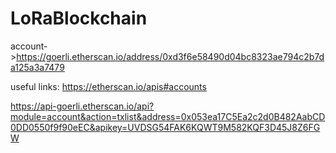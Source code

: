 # LoRaBlockchain

account->https://goerli.etherscan.io/address/0xd3f6e58490d04bc8323ae794c2b7da125a3a7479

useful links:
https://etherscan.io/apis#accounts


https://api-goerli.etherscan.io/api?module=account&action=txlist&address=0x053ea17C5Ea2c2d0B482AabCD0DD0550f9f90eEC&apikey=UVDSG54FAK6KQWT9M582KQF3D45J8Z6FGW